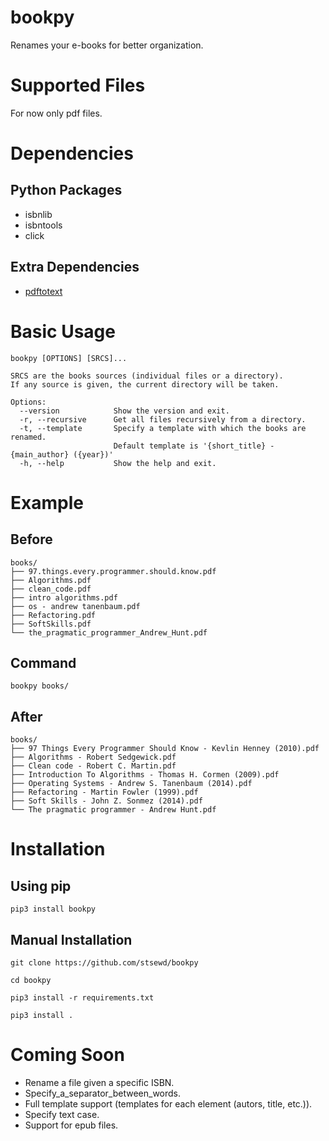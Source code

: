 # bookpy
Renames your e-books for better organization.

# Supported Files
For now only pdf files.

# Dependencies

## Python Packages
- isbnlib
- isbntools
- click

## Extra Dependencies
- [pdftotext](https://en.wikipedia.org/wiki/Pdftotext)

# Basic Usage
```
bookpy [OPTIONS] [SRCS]...

SRCS are the books sources (individual files or a directory).
If any source is given, the current directory will be taken.

Options:
  --version            Show the version and exit.
  -r, --recursive      Get all files recursively from a directory.
  -t, --template       Specify a template with which the books are renamed.
                       Default template is '{short_title} - {main_author} ({year})'
  -h, --help           Show the help and exit.
```

# Example

## Before
```
books/
├── 97.things.every.programmer.should.know.pdf
├── Algorithms.pdf
├── clean_code.pdf
├── intro algorithms.pdf
├── os - andrew tanenbaum.pdf
├── Refactoring.pdf
├── SoftSkills.pdf
└── the_pragmatic_programmer_Andrew_Hunt.pdf
```

## Command
```
bookpy books/
```

## After
```
books/
├── 97 Things Every Programmer Should Know - Kevlin Henney (2010).pdf
├── Algorithms - Robert Sedgewick.pdf
├── Clean code - Robert C. Martin.pdf
├── Introduction To Algorithms - Thomas H. Cormen (2009).pdf
├── Operating Systems - Andrew S. Tanenbaum (2014).pdf
├── Refactoring - Martin Fowler (1999).pdf
├── Soft Skills - John Z. Sonmez (2014).pdf
└── The pragmatic programmer - Andrew Hunt.pdf
```

# Installation

## Using pip
`pip3 install bookpy`

## Manual Installation
`git clone https://github.com/stsewd/bookpy`

`cd bookpy`

`pip3 install -r requirements.txt`

`pip3 install .`

# Coming Soon
- Rename a file given a specific ISBN.
- Specify_a_separator_between_words.
- Full template support (templates for each element (autors, title, etc.)).
- Specify text case.
- Support for epub files.
